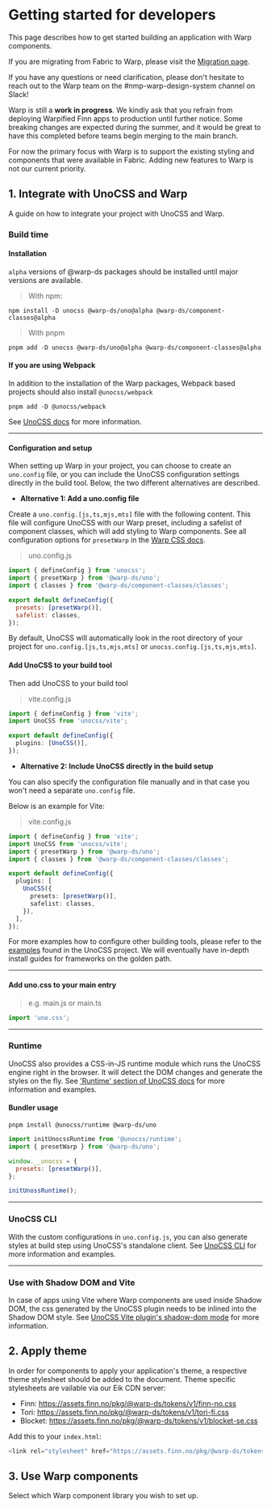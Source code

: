 <script setup>
  import Vue from './vue.md';
  import Elements from './elements.md';
  import React from './react.md';
</script>

# Getting started for developers

This page describes how to get started building an application with Warp components.

If you are migrating from Fabric to Warp, please visit the [Migration page](/migration/developers/).

If you have any questions or need clarification, please don't hesitate to reach out to the Warp team on the #nmp-warp-design-system channel on Slack!

Warp is still a **work in progress**. We kindly ask that you refrain from deploying Warpified Finn apps to production until further notice. Some breaking changes are expected during the summer, and it would be great to have this completed before teams begin merging to the main branch.

For now the primary focus with Warp is to support the existing styling and components that were available in Fabric. Adding new features to Warp is not our current priority.

## 1. Integrate with UnoCSS and Warp

A guide on how to integrate your project with UnoCSS and Warp.

### Build time

#### Installation

`alpha` versions of @warp-ds packages should be installed until major versions are available.

> With npm:

```shell
npm install -D unocss @warp-ds/uno@alpha @warp-ds/component-classes@alpha
```

> With pnpm

```shell
pnpm add -D unocss @warp-ds/uno@alpha @warp-ds/component-classes@alpha
```

#### If you are using Webpack

In addition to the installation of the Warp packages, Webpack based projects should also install `@unocss/webpack`

```shell
pnpm add -D @unocss/webpack
```

See [UnoCSS docs](https://unocss.dev/integrations/webpack) for more information.

---

#### Configuration and setup

When setting up Warp in your project, you can choose to create an `uno.config` file, or you can include the UnoCSS configuration settings directly in the build tool. Below, the two different alternatives are described.

- **Alternative 1: Add a uno.config file**

Create a `uno.config.[js,ts,mjs,mts]` file with the following content. This file will configure UnoCSS with our Warp preset, including a safelist of component classes, which will add styling to Warp components. See all configuration options for `presetWarp` in the [Warp CSS docs](https://warp-ds.github.io/css-docs/plugin-api).

> uno.config.js

```js
import { defineConfig } from 'unocss';
import { presetWarp } from '@warp-ds/uno';
import { classes } from '@warp-ds/component-classes/classes';

export default defineConfig({
  presets: [presetWarp()],
  safelist: classes,
});
```

By default, UnoCSS will automatically look in the root directory of your project for `uno.config.[js,ts,mjs,mts]` or `unocss.config.[js,ts,mjs,mts]`.

#### Add UnoCSS to your build tool

Then add UnoCSS to your build tool

> vite.config.js

```ts
import { defineConfig } from 'vite';
import UnoCSS from 'unocss/vite';

export default defineConfig({
  plugins: [UnoCSS()],
});
```

- **Alternative 2: Include UnoCSS directly in the build setup**

You can also specify the configuration file manually and in that case you won't need a separate `uno.config` file.

Below is an example for Vite:

> vite.config.js

```ts
import { defineConfig } from 'vite';
import UnoCSS from 'unocss/vite';
import { presetWarp } from '@warp-ds/uno';
import { classes } from '@warp-ds/component-classes/classes';

export default defineConfig({
  plugins: [
    UnoCSS({
      presets: [presetWarp()],
      safelist: classes,
    }),
  ],
});
```

For more examples how to configure other building tools, please refer to the [examples](https://github.com/unocss/unocss/tree/main/examples) found in the UnoCSS project. We will eventually have in-depth install guides for frameworks on the golden path.

---

#### Add uno.css to your main entry

> e.g. main.js or main.ts

```js
import 'uno.css';
```

---

### Runtime

UnoCSS also provides a CSS-in-JS runtime module which runs the UnoCSS engine right in the browser. It will detect the DOM changes and generate the styles on the fly. See ['Runtime' section of UnoCSS docs](https://unocss.dev/integrations/runtime#runtime) for more information and examples.

#### Bundler usage

```shell
pnpm install @unocss/runtime @warp-ds/uno
```

```js
import initUnocssRuntime from '@unocss/runtime';
import { presetWarp } from '@warp-ds/uno';

window.__unocss = {
  presets: [presetWarp()],
};

initUnossRuntime();
```

---

### UnoCSS CLI

With the custom configurations in `uno.config.js`, you can also generate styles at build step using UnoCSS's standalone client.
See [UnoCSS CLI](https://unocss.dev/integrations/cli) for more information and examples.

---

### Use with Shadow DOM and Vite

In case of apps using Vite where Warp components are used inside Shadow DOM, the css generated by the UnoCSS plugin needs to be inlined into the Shadow DOM style. See [UnoCSS Vite plugin's shadow-dom mode](https://unocss.dev/integrations/vite#shadow-dom) for more information.

## 2. Apply theme

In order for components to apply your application's theme, a respective theme stylesheet should be added to the document. Theme specific stylesheets are vailable via our Eik CDN server:

- Finn: https://assets.finn.no/pkg/@warp-ds/tokens/v1/finn-no.css
- Tori: https://assets.finn.no/pkg/@warp-ds/tokens/v1/tori-fi.css
- Blocket: https://assets.finn.no/pkg/@warp-ds/tokens/v1/blocket-se.css

Add this to your `index.html`:

```js
<link rel="stylesheet" href="https://assets.finn.no/pkg/@warp-ds/tokens/v1/finn-no.css">
```

## 3. Use Warp components

Select which Warp component library you wish to set up.

<tabs-content> 
  <template v-slot:react>
   <react />
  </template>
  <template v-slot:vue>
    <vue />
  </template>
  <template v-slot:elements>
    <elements />
  </template>
</tabs-content>
